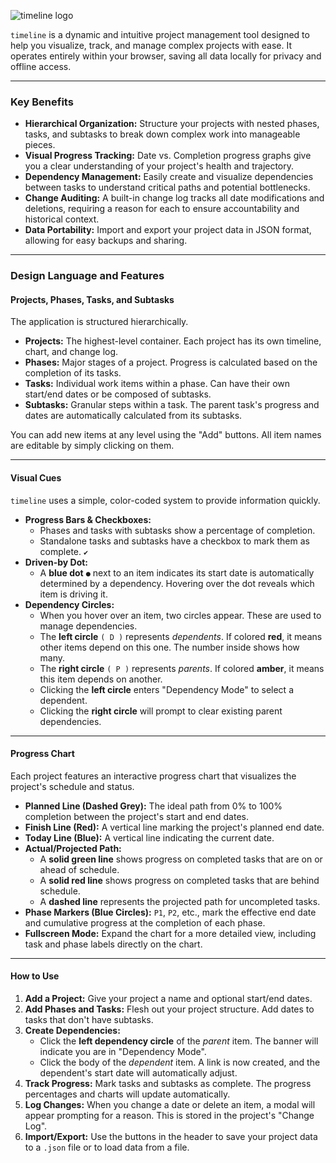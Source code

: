 ![timeline logo](https://i.imgur.com/7Kc0vax.png)

`timeline` is a dynamic and intuitive project management tool designed to help you visualize, track, and manage complex projects with ease. It operates entirely within your browser, saving all data locally for privacy and offline access.

---

### Key Benefits

* **Hierarchical Organization:** Structure your projects with nested phases, tasks, and subtasks to break down complex work into manageable pieces.
* **Visual Progress Tracking:**  Date vs. Completion progress graphs give you a clear understanding of your project's health and trajectory.
* **Dependency Management:** Easily create and visualize dependencies between tasks to understand critical paths and potential bottlenecks.
* **Change Auditing:** A built-in change log tracks all date modifications and deletions, requiring a reason for each to ensure accountability and historical context.
* **Data Portability:** Import and export your project data in JSON format, allowing for easy backups and sharing.

---

### Design Language and Features

#### **Projects, Phases, Tasks, and Subtasks**

The application is structured hierarchically.

* **Projects:** The highest-level container. Each project has its own timeline, chart, and change log.
* **Phases:** Major stages of a project. Progress is calculated based on the completion of its tasks.
* **Tasks:** Individual work items within a phase. Can have their own start/end dates or be composed of subtasks.
* **Subtasks:** Granular steps within a task. The parent task's progress and dates are automatically calculated from its subtasks.



You can add new items at any level using the "Add" buttons. All item names are editable by simply clicking on them.

---

#### **Visual Cues**

`timeline` uses a simple, color-coded system to provide information quickly.

* **Progress Bars & Checkboxes:**
    * Phases and tasks with subtasks show a percentage of completion.
    * Standalone tasks and subtasks have a checkbox to mark them as complete. `✔`
* **Driven-by Dot:**
    * A **blue dot** `●` next to an item indicates its start date is automatically determined by a dependency. Hovering over the dot reveals which item is driving it.
* **Dependency Circles:**
    * When you hover over an item, two circles appear. These are used to manage dependencies.
    * The **left circle** `( D )` represents *dependents*. If colored **red**, it means other items depend on this one. The number inside shows how many.
    * The **right circle** `( P )` represents *parents*. If colored **amber**, it means this item depends on another.
    * Clicking the **left circle** enters "Dependency Mode" to select a dependent.
    * Clicking the **right circle** will prompt to clear existing parent dependencies.



---

#### **Progress Chart**

Each project features an interactive progress chart that visualizes the project's schedule and status.



* **Planned Line (Dashed Grey):** The ideal path from 0% to 100% completion between the project's start and end dates.
* **Finish Line (Red):** A vertical line marking the project's planned end date.
* **Today Line (Blue):** A vertical line indicating the current date.
* **Actual/Projected Path:**
    * A **solid green line** shows progress on completed tasks that are on or ahead of schedule.
    * A **solid red line** shows progress on completed tasks that are behind schedule.
    * A **dashed line** represents the projected path for uncompleted tasks.
* **Phase Markers (Blue Circles):** `P1`, `P2`, etc., mark the effective end date and cumulative progress at the completion of each phase.
* **Fullscreen Mode:** Expand the chart for a more detailed view, including task and phase labels directly on the chart.

---

#### **How to Use**

1.  **Add a Project:** Give your project a name and optional start/end dates.
2.  **Add Phases and Tasks:** Flesh out your project structure. Add dates to tasks that don't have subtasks.
3.  **Create Dependencies:**
    * Click the **left dependency circle** of the *parent* item. The banner will indicate you are in "Dependency Mode".
    * Click the body of the *dependent* item. A link is now created, and the dependent's start date will automatically adjust.
4.  **Track Progress:** Mark tasks and subtasks as complete. The progress percentages and charts will update automatically.
5.  **Log Changes:** When you change a date or delete an item, a modal will appear prompting for a reason. This is stored in the project's "Change Log".
6.  **Import/Export:** Use the buttons in the header to save your project data to a `.json` file or to load data from a file.
